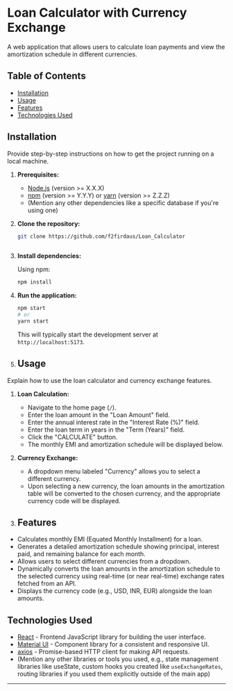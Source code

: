 # Loan Calculator with Currency Exchange

A web application that allows users to calculate loan payments and view the amortization schedule in different currencies.

## Table of Contents
- [Installation](#installation)
- [Usage](#usage)
- [Features](#features)
- [Technologies Used](#technologies-used)

## Installation

Provide step-by-step instructions on how to get the project running on a local machine.

1.  **Prerequisites:**
    * [Node.js](https://nodejs.org/) (version >= X.X.X)
    * [npm](https://www.npmjs.com/) (version >= Y.Y.Y) or [yarn](https://yarnpkg.com/) (version >= Z.Z.Z)
    * (Mention any other dependencies like a specific database if you're using one)

2.  **Clone the repository:**

    ```bash
    git clone https://github.com/f2firdaus/Loan_Calculator
   

3.  **Install dependencies:**

    Using npm:
    ```bash
    npm install
    ```
    

4.  **Run the application:**

    ```bash
    npm start
    # or
    yarn start
    ```

    This will typically start the development server at `http://localhost:5173`.

5. ## Usage

Explain how to use the loan calculator and currency exchange features.

1.  **Loan Calculation:**
    * Navigate to the home page (`/`).
    * Enter the loan amount in the "Loan Amount" field.
    * Enter the annual interest rate in the "Interest Rate (%)" field.
    * Enter the loan term in years in the "Term (Years)" field.
    * Click the "CALCULATE" button.
    * The monthly EMI and amortization schedule will be displayed below.

2.  **Currency Exchange:**
    * A dropdown menu labeled "Currency" allows you to select a different currency.
    * Upon selecting a new currency, the loan amounts in the amortization table will be converted to the chosen currency, and the appropriate currency code will be displayed.

3. ## Features

* Calculates monthly EMI (Equated Monthly Installment) for a loan.
* Generates a detailed amortization schedule showing principal, interest paid, and remaining balance for each month.
* Allows users to select different currencies from a dropdown.
* Dynamically converts the loan amounts in the amortization schedule to the selected currency using real-time (or near real-time) exchange rates fetched from an API.
* Displays the currency code (e.g., USD, INR, EUR) alongside the loan amounts.


## Technologies Used

* [React](https://react.dev/) - Frontend JavaScript library for building the user interface.
* [Material UI](https://mui.com/) - Component library for a consistent and responsive UI.
* [axios](https://axios-http.com/) - Promise-based HTTP client for making API requests.
* (Mention any other libraries or tools you used, e.g., state management libraries like useState, custom hooks you created like `useExchangeRates`, routing libraries if you used them explicitly outside of the main app)





---

